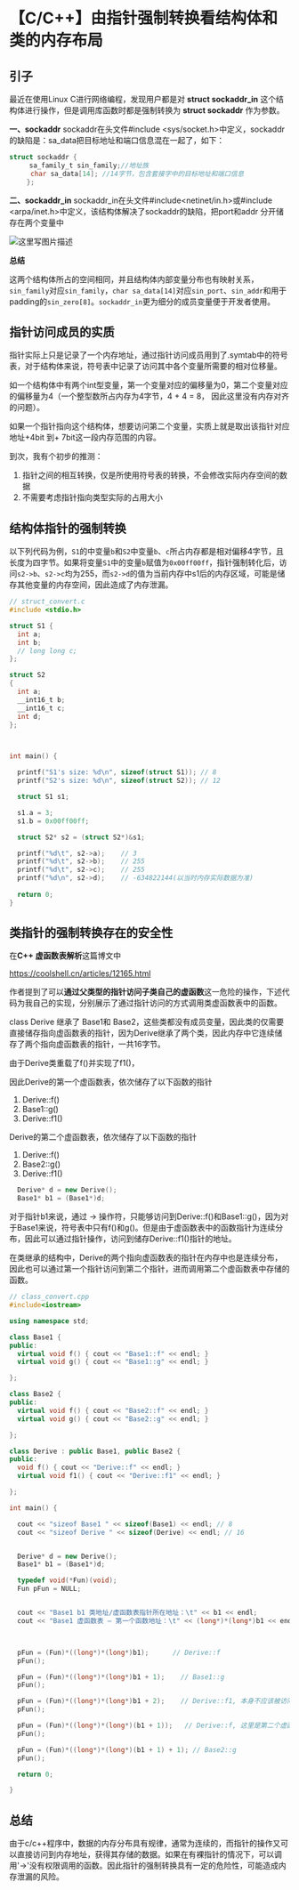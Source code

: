 # 【C/C++】由指针强制转换看结构体和类的内存布局

## 引子

最近在使用Linux C进行网络编程，发现用户都是对 **struct sockaddr_in** 这个结构体进行操作，但是调用库函数时都是强制转换为 **struct sockaddr** 作为参数。

**一、sockaddr**
sockaddr在头文件#include <sys/socket.h>中定义，sockaddr的缺陷是：sa_data把目标地址和端口信息混在一起了，如下：

```c
struct sockaddr {  
     sa_family_t sin_family;//地址族
　　  char sa_data[14]; //14字节，包含套接字中的目标地址和端口信息             
　　 }; 
```

**二、sockaddr_in**
sockaddr_in在头文件#include<netinet/in.h>或#include <arpa/inet.h>中定义，该结构体解决了sockaddr的缺陷，把port和addr 分开储存在两个变量中

![这里写图片描述](https://fujx98.oss-cn-beijing.aliyuncs.com/img/202204091459949.png)

**总结**

这两个结构体所占的空间相同，并且结构体内部变量分布也有映射关系，`sin_family`对应`sin_family`，`char sa_data[14]`对应`sin_port`、`sin_addr`和用于padding的`sin_zero[8]`。`sockaddr_in`更为细分的成员变量便于开发者使用。

## 指针访问成员的实质

指针实际上只是记录了一个内存地址，通过指针访问成员用到了.symtab中的符号表，对于结构体来说，符号表中记录了访问其中各个变量所需要的相对位移量。

如一个结构体中有两个int型变量，第一个变量对应的偏移量为0，第二个变量对应的偏移量为4（一个整型数所占内存为4字节，4 + 4 = 8， 因此这里没有内存对齐的问题）。

如果一个指针指向这个结构体，想要访问第二个变量，实质上就是取出该指针对应地址+4bit 到+ 7bit这一段内存范围的内容。

到次，我有个初步的推测：

1. 指针之间的相互转换，仅是所使用符号表的转换，不会修改实际内存空间的数据
2. 不需要考虑指针指向类型实际的占用大小

## 结构体指针的强制转换

以下列代码为例，`S1`的中变量`b`和`S2`中变量`b`、`c`所占内存都是相对偏移4字节，且长度为四字节。如果将变量`S1`中的变量`b`赋值为`0x00ff00ff`，指针强制转化后，访问`s2->b`、`s2->c`均为255，而`s2->d`的值为当前内存中s1后的内存区域，可能是储存其他变量的内存空间，因此造成了内存泄漏。

```c
// struct_convert.c
#include <stdio.h> 

struct S1 {
  int a;
  int b;
  // long long c;
};

struct S2
{
  int a;
  __int16_t b;
  __int16_t c;
  int d; 
};



int main() {

  printf("S1's size: %d\n", sizeof(struct S1));	// 8
  printf("S2's size: %d\n", sizeof(struct S2));	// 12

  struct S1 s1;

  s1.a = 3;
  s1.b = 0x00ff00ff;

  struct S2* s2 = (struct S2*)&s1;

  printf("%d\t", s2->a);	// 3
  printf("%d\t", s2->b);	// 255
  printf("%d\t", s2->c);	// 255
  printf("%d\n", s2->d);	// -634822144(以当时内存实际数据为准)
  
  return 0;
}
```



## 类指针的强制转换存在的安全性

在**C++ 虚函数表解析**这篇博文中

https://coolshell.cn/articles/12165.html

作者提到了可以**通过父类型的指针访问子类自己的虚函数**这一危险的操作，下述代码为我自己的实现，分别展示了通过指针访问的方式调用类虚函数表中的函数。

class Derive 继承了 Base1和 Base2，这些类都没有成员变量，因此类的仅需要直接储存指向虚函数表的指针，因为Derive继承了两个类，因此内存中它连续储存了两个指向虚函数表的指针，一共16字节。

由于Derive类重载了f()并实现了f1()，

因此Derive的第一个虚函数表，依次储存了以下函数的指针

1. Derive::f()
2. Base1::g()
3. Derive::f1()

Derive的第二个虚函数表，依次储存了以下函数的指针

1. Derive::f()
2. Base2::g()
3. Derive::f1()

```cpp
  Derive* d = new Derive();
  Base1* b1 = (Base1*)d;
```

对于指针b1来说，通过 -> 操作符，只能够访问到Derive::f()和Base1::g()，因为对于Base1来说，符号表中只有f()和g()。但是由于虚函数表中的函数指针为连续分布，因此可以通过指针操作，访问到储存Derive::f1()指针的地址。

在类继承的结构中，Derive的两个指向虚函数表的指针在内存中也是连续分布，因此也可以通过第一个指针访问到第二个指针，进而调用第二个虚函数表中存储的函数。

```cpp
// class_convert.cpp
#include<iostream>

using namespace std;

class Base1 {
public:
  virtual void f() { cout << "Base1::f" << endl; }
  virtual void g() { cout << "Base1::g" << endl; }

};

class Base2 {
public:
  virtual void f() { cout << "Base2::f" << endl; }
  virtual void g() { cout << "Base2::g" << endl; }

};

class Derive : public Base1, public Base2 {
public:
  void f() { cout << "Derive::f" << endl; }
  virtual void f1() { cout << "Derive::f1" << endl; }

};

int main() {

  cout << "sizeof Base1 " << sizeof(Base1) << endl; // 8
  cout << "sizeof Derive " << sizeof(Derive) << endl; // 16


  Derive* d = new Derive();
  Base1* b1 = (Base1*)d;

  typedef void(*Fun)(void);
  Fun pFun = NULL;


  cout << "Base1 b1 类地址/虚函数表指针所在地址：\t" << b1 << endl;
  cout << "Base1 虚函数表 — 第一个函数地址：\t" << (long*)*(long*)b1 << endl;



  pFun = (Fun)*((long*)*(long*)b1);      // Derive::f
  pFun();

  pFun = (Fun)*((long*)*(long*)b1 + 1);    // Base1::g
  pFun();

  pFun = (Fun)*((long*)*(long*)b1 + 2);    // Derive::f1, 本身不应该被访问到
  pFun();

  pFun = (Fun)*((long*)*(long*)(b1 + 1));   // Derive::f, 这里是第二个虚函数表中记录的第一个函数了
  pFun();

  pFun = (Fun)*((long*)*(long*)(b1 + 1) + 1); // Base2::g
  pFun();

  return 0;

}
```

## 总结

由于c/c++程序中，数据的内存分布具有规律，通常为连续的，而指针的操作又可以直接访问到内存地址，获得其存储的数据。如果在有裸指针的情况下，可以调用'->'没有权限调用的函数。因此指针的强制转换具有一定的危险性，可能造成内存泄漏的风险。
